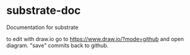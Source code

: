# substrate-doc
Documentation for substrate

to edit with draw.io go to https://www.draw.io/?mode=github
and open diagram. "save" commits back to github.
